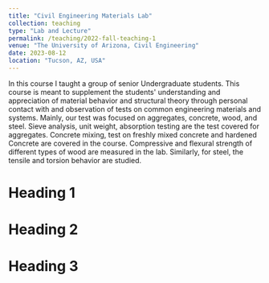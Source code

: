 ```yaml
---
title: "Civil Engineering Materials Lab"
collection: teaching
type: "Lab and Lecture"
permalink: /teaching/2022-fall-teaching-1
venue: "The University of Arizona, Civil Engineering"
date: 2023-08-12
location: "Tucson, AZ, USA"
---
```


In this course I taught a group of senior Undergraduate students. This course is meant to supplement
the students' understanding and appreciation of material behavior and structural theory through
personal contact with and observation of tests on common engineering materials and systems.
Mainly, our test was focused on aggregates, concrete, wood, and steel. Sieve analysis, unit weight, absorption
testing are the test covered for aggregates. Concrete mixing, test on freshly mixed concrete and hardened Concrete
are covered in the course. Compressive and flexural strength of different types of wood are measured in the lab.
Similarly, for steel, the tensile and torsion behavior are studied.

Heading 1
======

Heading 2
======

Heading 3
======
